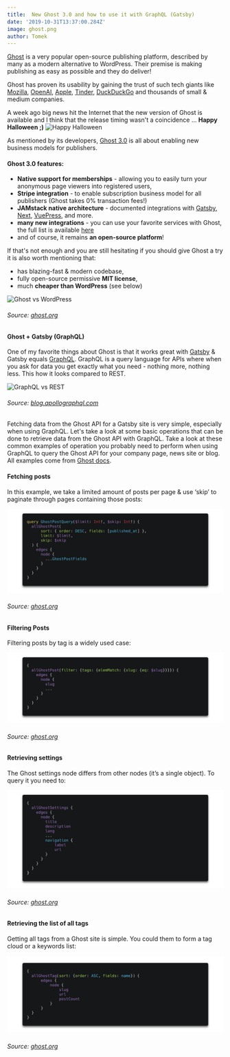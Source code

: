 ```yaml
---
title:  New Ghost 3.0 and how to use it with GraphQL (Gatsby)
date: '2019-10-31T13:37:00.284Z'
image: ghost.png
author: Tomek
---
```



[Ghost](https://ghost.org/) is a very popular open-source publishing platform, described by many as a modern alternative to WordPress. Their premise is making publishing as easy as possible and they do deliver!

Ghost has proven its usability by gaining the trust of such tech giants like [Mozilla](https://www.mozilla.org), [OpenAI](https://openai.com/), [Apple](https://www.apple.com/), [Tinder](https://tinder.com/), [DuckDuckGo](https://duckduckgo.com/) and thousands of small & medium companies.

A week ago big news hit the Internet that the new version of Ghost is available and I think that the release timing wasn't a coincidence ...  **Happy Halloween ;)**
![Happy Halloween](https://thepracticaldev.s3.amazonaws.com/i/d57w6fiu2biebod2i4cd.png)

As mentioned by its developers, [Ghost 3.0](https://ghost.org/3/) is all about enabling new business models for publishers.

#### Ghost 3.0 features:
- **Native support for memberships** - allowing you to easily turn your anonymous page viewers into registered users, 
- **Stripe integration** - to enable subscription business model for all publishers (Ghost takes 0% transaction fees!)
- **JAMstack native architecture** -  documented integrations with [Gatsby](https://www.gatsbyjs.org/), [Next](https://nextjs.org/), [VuePress](https://vuepress.vuejs.org/), and more.
- **many new integrations** - you can use your favorite services with Ghost, the full list is available [here](https://ghost.org/integrations/)
- and of course, it remains **an open-source platform**!

If that's not enough and you are still hesitating if you should give Ghost a try it is also worth mentioning that:
- has blazing-fast & modern codebase,
- fully open-source permissive **MIT license**,
- much **cheaper than WordPress** (see below)

![Ghost vs WordPress](https://thepracticaldev.s3.amazonaws.com/i/4h4l956b186kxftzwcdb.png)

###### Source: [ghost.org](https://ghost.org/vs/wordpress/)

#### Ghost + Gatsby (GraphQL)

One of my favorite things about Ghost is that it works great with [Gatsby](https://www.gatsbyjs.org/) & Gatsby equals [GraphQL](https://www.gatsbyjs.org/docs/graphql-concepts/). GraphQL is a query language for APIs where when you ask for data you get exactly what you need - nothing more, nothing less. This how it looks compared to REST.


![GraphQL vs REST](https://thepracticaldev.s3.amazonaws.com/i/5tsthxcpy4ub2czxqrd5.png)

###### Source: [blog.apollographql.com](https://blog.apollographql.com/graphql-vs-rest-5d425123e34b)


Fetching data from the Ghost API for a Gatsby site is very simple, especially when using GraphQL. Let's take a look at some basic operations that can be done to retrieve data from the Ghost API with GraphQL.
Take a look at these common examples of operation you probably need to perform when using GraphQL to query the Ghost API for your company page, news site or blog. All examples come from [Ghost docs](https://ghost.org/docs/api/v3/gatsby/graphql-recipes-for-ghost/).

#### Fetching posts
In this example, we take a limited amount of posts per page & use ‘skip’ to paginate through pages containing those posts:

![Alt Text](fetching_posts.png)
###### Source: [ghost.org](https://ghost.org/docs/api/v3/gatsby/graphql-recipes-for-ghost/)

#### Filtering Posts
Filtering posts by tag is a widely used case:

![Alt Text](filtering_posts.png)
###### Source: [ghost.org](https://ghost.org/docs/api/v3/gatsby/graphql-recipes-for-ghost/)

#### Retrieving settings
The Ghost settings node differs from other nodes (it’s a single object). To query it you need to:

![Alt Text](settings.png)
###### Source: [ghost.org](https://ghost.org/docs/api/v3/gatsby/graphql-recipes-for-ghost/)

#### Retrieving the list of all tags
Getting all tags from a Ghost site is simple. You could them to form a tag cloud or a keywords list:

![Alt Text](tags.png)
###### Source: [ghost.org](https://ghost.org/docs/api/v3/gatsby/graphql-recipes-for-ghost/)
